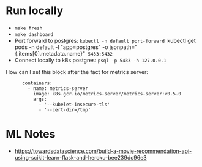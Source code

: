  # Run locally

* `make fresh`
* `make dashboard`
* Port forward to postgres: `kubectl -n default port-forward `kubectl get pods -n default -l "app=postgres" -o jsonpath="{.items[0].metadata.name}"` 5433:5432`
* Connect locally to k8s postgres: `psql -p 5433 -h 127.0.0.1`

How can I set this block after the fact for metrics server:
```
      containers:
        - name: metrics-server
          image: k8s.gcr.io/metrics-server/metrics-server:v0.5.0
          args:
            - '--kubelet-insecure-tls'
            - '--cert-dir=/tmp'
```

# ML Notes
* https://towardsdatascience.com/build-a-movie-recommendation-api-using-scikit-learn-flask-and-heroku-bee239dc96e3